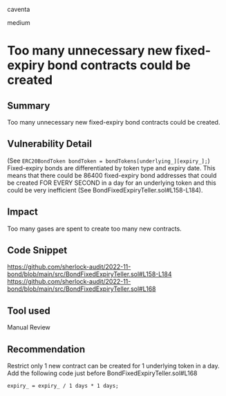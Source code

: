 caventa

medium

# Too many unnecessary new fixed-expiry bond contracts could be created

## Summary
Too many unnecessary new fixed-expiry bond contracts could be created.

## Vulnerability Detail
 (See `ERC20BondToken bondToken = bondTokens[underlying_][expiry_];`) Fixed-expiry bonds are differentiated by token type and expiry date. This means that there could be 86400 fixed-expiry bond addresses that could be created FOR EVERY SECOND in a day for an underlying token and this could be very inefficient (See BondFixedExpiryTeller.sol#L158-L184).

## Impact
Too many gases are spent to create too many new contracts.

## Code Snippet
https://github.com/sherlock-audit/2022-11-bond/blob/main/src/BondFixedExpiryTeller.sol#L158-L184
https://github.com/sherlock-audit/2022-11-bond/blob/main/src/BondFixedExpiryTeller.sol#L168

## Tool used
Manual Review

## Recommendation
Restrict only 1 new contract can be created for 1 underlying token in a day. Add the following code just before BondFixedExpiryTeller.sol#L168
```solidity
expiry_ = expiry_ / 1 days * 1 days;
```